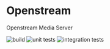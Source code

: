 # Openstream 

Openstream Media Server

![build](https://github.com/ramiroaisen/openstream-rs/actions/workflows/cargo-build.yml/badge.svg)
![unit tests](https://github.com/ramiroaisen/openstream-rs/actions/workflows/cargo-unit-tests.yml/badge.svg)
![integration tests](https://github.com/ramiroaisen/openstream-rs/actions/workflows/cargo-integration-tests.yml/badge.svg)
